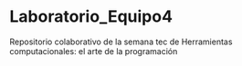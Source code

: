 # Laboratorio_Equipo4
Repositorio colaborativo de la semana tec de Herramientas computacionales: el arte de la programación

